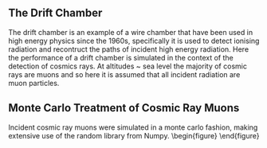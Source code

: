 ## The Drift Chamber

The drift chamber is an example of a wire chamber that have been used in high energy physics since the 1960s, specifically it is used to detect ionising radiation and recontruct the paths of incident high energy radiation. Here the performance of a drift chamber is simulated in the context of the detection of cosmics rays. At altitudes ~ sea level the majority of cosmic rays are muons and so here it is assumed that all incident radiation are muon particles. 

## Monte Carlo Treatment of Cosmic Ray Muons

Incident cosmic ray muons were simulated in a monte carlo fashion, making extensive use of the random library from Numpy.
\begin{figure}
\end{figure}

